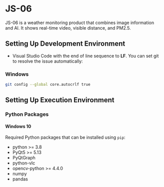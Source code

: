 # JS-06
JS-06 is a weather monitoring product that combines image information and AI. It shows real-time video, visible distance, and PM2.5.

## Setting Up Development Environment
- Visual Studio Code with the end of line sequence to **LF**. You can set git to resolve the issue automatically:

### Windows
```bash
git config --global core.autocrlf true
```


## Setting Up Execution Environment

### Python Packages

#### Windows 10

Required Python packages that can be installed using `pip`:

- python >= 3.8
- PyQt5 >= 5.13
- PyQtGraph
- python-vlc
- opencv-python >= 4.4.0
- numpy
- pandas
